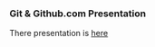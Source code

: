 
### Git & Github.com Presentation

There presentation is [here](http://careitu.github.io/git-presentation/ "Care ITU Git & Github Presentation")

